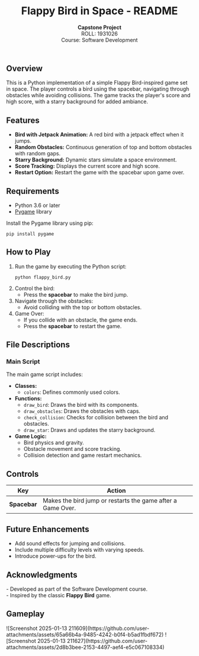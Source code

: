 

<header>
    <h1>Flappy Bird in Space - README</h1>
    <p><strong>Capstone Project</strong><br>ROLL: 1931026<br>Course: Software Development</p>
</header>

<section>
    <h2>Overview</h2>
    <p>This is a Python implementation of a simple Flappy Bird-inspired game set in space. The player controls a bird using the spacebar, navigating through obstacles while avoiding collisions. The game tracks the player's score and high score, with a starry background for added ambiance.</p>
</section>

<section>
    <h2>Features</h2>
    <ul>
        <li><strong>Bird with Jetpack Animation:</strong> A red bird with a jetpack effect when it jumps.</li>
        <li><strong>Random Obstacles:</strong> Continuous generation of top and bottom obstacles with random gaps.</li>
        <li><strong>Starry Background:</strong> Dynamic stars simulate a space environment.</li>
        <li><strong>Score Tracking:</strong> Displays the current score and high score.</li>
        <li><strong>Restart Option:</strong> Restart the game with the spacebar upon game over.</li>
    </ul>
</section>

<section>
    <h2>Requirements</h2>
    <ul>
        <li>Python 3.6 or later</li>
        <li><a href="https://www.pygame.org/">Pygame</a> library</li>
    </ul>
    <p>Install the Pygame library using pip:</p>
    <pre><code>pip install pygame</code></pre>
</section>

<section>
    <h2>How to Play</h2>
    <ol>
        <li>Run the game by executing the Python script:
            <pre><code>python flappy_bird.py</code></pre>
        </li>
        <li>Control the bird:
            <ul>
                <li>Press the <strong>spacebar</strong> to make the bird jump.</li>
            </ul>
        </li>
        <li>Navigate through the obstacles:
            <ul>
                <li>Avoid colliding with the top or bottom obstacles.</li>
            </ul>
        </li>
        <li>Game Over:
            <ul>
                <li>If you collide with an obstacle, the game ends.</li>
                <li>Press the <strong>spacebar</strong> to restart the game.</li>
            </ul>
        </li>
    </ol>
</section>

<section>
    <h2>File Descriptions</h2>
    <h3>Main Script</h3>
    <p>The main game script includes:</p>
    <ul>
        <li><strong>Classes:</strong>
            <ul>
                <li><code>colors</code>: Defines commonly used colors.</li>
            </ul>
        </li>
        <li><strong>Functions:</strong>
            <ul>
                <li><code>draw_bird</code>: Draws the bird with its components.</li>
                <li><code>draw_obstacles</code>: Draws the obstacles with caps.</li>
                <li><code>check_collision</code>: Checks for collision between the bird and obstacles.</li>
                <li><code>draw_star</code>: Draws and updates the starry background.</li>
            </ul>
        </li>
        <li><strong>Game Logic:</strong>
            <ul>
                <li>Bird physics and gravity.</li>
                <li>Obstacle movement and score tracking.</li>
                <li>Collision detection and game restart mechanics.</li>
            </ul>
        </li>
    </ul>
</section>

<section>
    <h2>Controls</h2>
    <table>
        <thead>
            <tr>
                <th>Key</th>
                <th>Action</th>
            </tr>
        </thead>
        <tbody>
            <tr>
                <td><strong>Spacebar</strong></td>
                <td>Makes the bird jump or restarts the game after a Game Over.</td>
            </tr>
        </tbody>
    </table>
</section>

<section>
    <h2>Future Enhancements</h2>
    <ul>
        <li>Add sound effects for jumping and collisions.</li>
        <li>Include multiple difficulty levels with varying speeds.</li>
        <li>Introduce power-ups for the bird.</li>
    </ul>
</section>

<section>
    <h2>Acknowledgments</h2>
    <p>- Developed as part of the Software Development course.<br>
    - Inspired by the classic <strong>Flappy Bird</strong> game.</p>
</section>

<section>
    <h2>Gameplay</h2>
    ![Screenshot 2025-01-13 211609](https://github.com/user-attachments/assets/65a66b4a-9485-4242-b0f4-b5ad1fbdf672)
    ![Screenshot 2025-01-13 211627](https://github.com/user-attachments/assets/2d8b3bee-2153-4497-aef4-e5c067108334)

</section>

</body>
</html>

